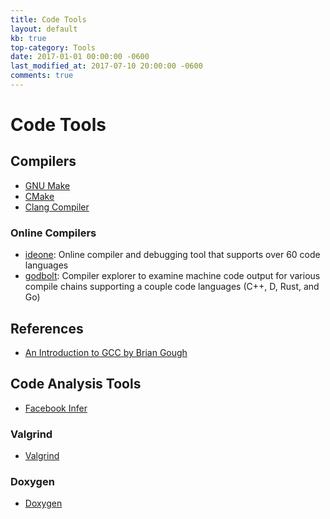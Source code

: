 ```yaml
---
title: Code Tools
layout: default
kb: true
top-category: Tools
date: 2017-01-01 00:00:00 -0600
last_modified_at: 2017-07-10 20:00:00 -0600
comments: true
---
```


# Code Tools

## Compilers

* [GNU Make](https://www.gnu.org/software/make/)
* [CMake](https://cmake.org/)
* [Clang Compiler](http://clang.llvm.org/docs/UsersManual.html)

### Online Compilers

* [ideone](https://ideone.com/): Online compiler and debugging tool that supports over 60 code languages
* [godbolt](https://godbolt.org/): Compiler explorer to examine machine code output for various compile chains supporting a couple code languages (C++, D, Rust, and Go)

## References

* [An Introduction to GCC by Brian Gough](http://www.network-theory.co.uk/docs/gccintro/)

## Code Analysis Tools

* [Facebook Infer](http://fbinfer.com/)

### Valgrind

* [Valgrind](http://valgrind.org/)

### Doxygen

* [Doxygen](http://www.stack.nl/~dimitri/doxygen/index.html)
